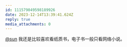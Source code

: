 ```yaml
---
id: 111579049598189926
date: 2023-12-14T13:39:41.624Z
reply: true
media_attachments: 0
---
```


[@sun](https://jiong.us/@sun) 我还是比较喜欢看纸质书，电子书一般只看网络小说。

